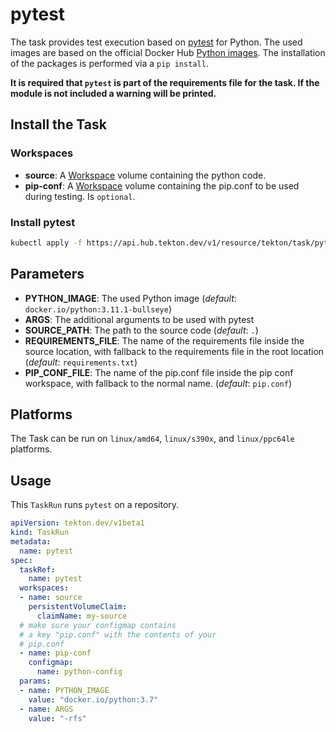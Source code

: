 # pytest

The task provides test execution based on [pytest](https://pypi.org/project/pytest/) for Python. The used images are based on the official Docker Hub [Python images](https://hub.docker.com/_/python). The installation of the packages is performed via a `pip install`.

**It is required that `pytest` is part of the requirements file for the task. If the module is not included a warning will be printed.**

## Install the Task

### Workspaces

* **source**: A [Workspace](https://github.com/tektoncd/pipeline/blob/main/docs/workspaces.md) volume containing the python code.
* **pip-conf**: A [Workspace](https://github.com/tektoncd/pipeline/blob/main/docs/workspaces.md) volume containing the pip.conf to be used during testing.  Is `optional`.

### Install pytest

```bash
kubectl apply -f https://api.hub.tekton.dev/v1/resource/tekton/task/pytest/0.2/raw
```

## Parameters

* **PYTHON_IMAGE**: The used Python image (_default_: `docker.io/python:3.11.1-bullseye`)
* **ARGS**: The additional arguments to be used with pytest
* **SOURCE_PATH**: The path to the source code (_default_: `.`)
* **REQUIREMENTS_FILE**: The name of the requirements file inside the source location, with fallback to the requirements file in the root location (_default_: `requirements.txt`)
* **PIP_CONF_FILE**: The name of the pip.conf file inside the pip conf workspace, with fallback to the normal name. (_default_: `pip.conf`)

## Platforms

The Task can be run on `linux/amd64`, `linux/s390x`, and `linux/ppc64le` platforms.

## Usage

This `TaskRun` runs `pytest` on a repository.

```yaml
apiVersion: tekton.dev/v1beta1
kind: TaskRun
metadata:
  name: pytest
spec:
  taskRef:
    name: pytest
  workspaces:
  - name: source
    persistentVolumeClaim:
      claimName: my-source
  # make sure your configmap contains
  # a key "pip.conf" with the contents of your
  # pip.conf
  - name: pip-conf
    configmap:
      name: python-config
  params:
  - name: PYTHON_IMAGE
    value: "docker.io/python:3.7"
  - name: ARGS
    value: "-rfs"
```